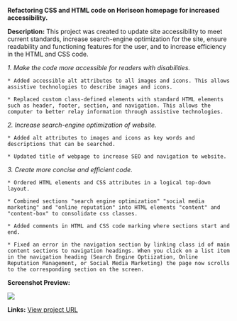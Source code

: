 <b>Refactoring CSS and HTML code on Horiseon homepage for increased accessibility.</b>

<b>Description:</b>
This project was created to update site accessibility to meet current standards, increase search-engine optimization for the site, ensure readability and functioning features for the user, and to increase efficiency in the HTML and CSS code. 

<i>1. Make the code more accessible for readers with disabilities.</i> 

    * Added accessible alt attributes to all images and icons. This allows assistive technologies to describe images and icons.

    * Replaced custom class-defined elements with standard HTML elements such as header, footer, section, and navigation. This allows the computer to better relay information through assistive technologies.

<i>2. Increase search-engine optimization of website.</i>

    * Added alt attributes to images and icons as key words and descriptions that can be searched.

    * Updated title of webpage to increase SEO and navigation to website. 

<i>3. Create more concise and efficient code.</i>

    * Ordered HTML elements and CSS attributes in a logical top-down layout.

    * Combined sections "search engine optimization" "social media marketing" and "online reputation" into HTML elements "content" and "content-box" to consolidate css classes.

    * Added comments in HTML and CSS code marking where sections start and end.

    * Fixed an error in the navigation section by linking class id of main content sections to navigation headings. When you click on a list item in the navigation heading (Search Engine Optiization, Online Reputation Management, or Social Media Marketing) the page now scrolls to the corresponding section on the screen.  

<b>Screenshot Preview:</b>
<p>
<img src="./assets/images/Screenshot_full_page.png"/>
</p>

<b>Links:</b>
<a href="https://magfinn.github.io/Refactor-for-Horiseon-Home-Page/"> View project URL</a>